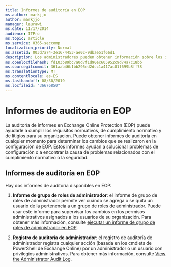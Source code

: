 ```yaml
---
title: Informes de auditoría en EOP
ms.author: markjjo
author: markjjo
manager: laurawi
ms.date: 11/17/2014
audience: ITPro
ms.topic: article
ms.service: O365-seccomp
localization_priority: Normal
ms.assetid: 003d7a74-3e16-4453-ae0c-9dbae51f66d1
description: Los administradores pueden obtener información sobre los informes de auditoría de administrador que están disponibles en Exchange Online Protection (EOP).
ms.openlocfilehash: fd103b89bc7a0d7f1d90ec605952c9d74a7c18bb
ms.sourcegitcommit: 361aab46b1bb295ed2dcc1a417ac81f699b8ff78
ms.translationtype: MT
ms.contentlocale: es-ES
ms.lasthandoff: 08/30/2019
ms.locfileid: "36676850"
---
```

# <a name="auditing-reports-in-eop"></a>Informes de auditoría en EOP

La auditoría de informes en Exchange Online Protection (EOP) puede ayudarle a cumplir los requisitos normativos, de cumplimiento normativo y de litigios para su organización. Puede obtener informes de auditoría en cualquier momento para determinar los cambios que se realizaron en la configuración de EOP. Estos informes ayudan a solucionar problemas de configuración o a encontrar la causa de problemas relacionados con el cumplimiento normativo o la seguridad.
  
## <a name="auditing-reports-in-eop"></a>Informes de auditoría en EOP

Hay dos informes de auditoría disponibles en EOP:
  
1. **Informe de grupo de roles de administrador**: el informe de grupo de roles de administrador permite ver cuándo se agrega o se quita un usuario de la pertenencia a un grupo de roles de administrador. Puede usar este informe para supervisar los cambios en los permisos administrativos asignados a los usuarios de su organización. Para obtener más información, consulte [ejecutar un informe de grupo de roles de administrador en EOP](run-an-administrator-role-group-report-in-eop-eop.md).

2. **Registro de auditoría de administrador**: el registro de auditoría de administrador registra cualquier acción (basada en los cmdlets de PowerShell de Exchange Online) por un administrador o un usuario con privilegios administrativos. Para obtener más información, consulte [View the Administrator Audit Log](https://docs.microsoft.com/exchange/security-and-compliance/exchange-auditing-reports/view-administrator-audit-log).
